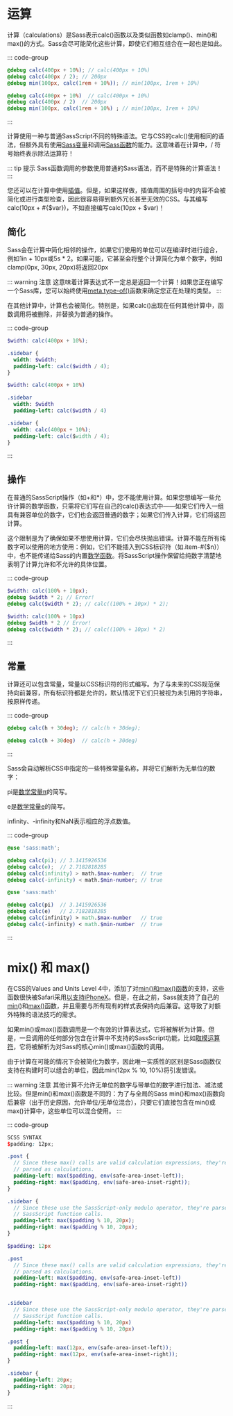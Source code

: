 # 运算

计算（calculations）是Sass表示calc()函数以及类似函数如clamp()、min()和max()的方式。Sass会尽可能简化这些计算，即使它们相互组合在一起也是如此。

::: code-group
``` scss [scss]
@debug calc(400px + 10%); // calc(400px + 10%)
@debug calc(400px / 2); // 200px
@debug min(100px, calc(1rem + 10%)); // min(100px, 1rem + 10%)
```
``` sass [sass]
@debug calc(400px + 10%)  // calc(400px + 10%)
@debug calc(400px / 2)  // 200px
@debug min(100px, calc(1rem + 10%) ; // min(100px, 1rem + 10%)
```
:::


计算使用一种与普通SassScript不同的特殊语法。它与CSS的calc()使用相同的语法，但额外具有使用[Sass变量](../variables)和调用[Sass函数](https://sass-lang.com/documentation/modules)的能力。这意味着在计算中，/ 符号始终表示除法运算符！

::: tip 提示
Sass函数调用的参数使用普通的Sass语法，而不是特殊的计算语法！
:::

您还可以在计算中使用[插值](../interpolation)。但是，如果这样做，插值周围的括号中的内容不会被简化或进行类型检查，因此很容易得到额外冗长甚至无效的CSS。与其编写calc(10px + #{$var})，不如直接编写calc(10px + $var)！

## 简化

Sass会在计算中简化相邻的操作，如果它们使用的单位可以在编译时进行组合，例如1in + 10px或5s * 2。如果可能，它甚至会将整个计算简化为单个数字，例如clamp(0px, 30px, 20px)将返回20px

::: warning 注意
这意味着计算表达式不一定总是返回一个计算！如果您正在编写一个Sass库，您可以始终使用[meta.type-of()](https://sass-lang.com/documentation/modules/meta#type-of)函数来确定您正在处理的类型。
:::

在其他计算中，计算也会被简化。特别是，如果calc()出现在任何其他计算中，函数调用将被删除，并替换为普通的操作。

::: code-group
``` scss [scss]
$width: calc(400px + 10%);

.sidebar {
  width: $width;
  padding-left: calc($width / 4);
}
```
``` sass [sass]
$width: calc(400px + 10%)

.sidebar
  width: $width
  padding-left: calc($width / 4)
```
``` css [css]
.sidebar {
  width: calc(400px + 10%);
  padding-left: calc($width / 4);
}
```
:::

## 操作

在普通的SassScript操作（如+和*）中，您不能使用计算。如果您想编写一些允许计算的数学函数，只需将它们写在自己的calc()表达式中——如果它们传入一组具有兼容单位的数字，它们也会返回普通的数字；如果它们传入计算，它们将返回计算。

这个限制是为了确保如果不想使用计算，它们会尽快抛出错误。计算不能在所有纯数字可以使用的地方使用：例如，它们不能插入到CSS标识符（如.item-#{$n}）中，也不能传递给Sass的内置[数学函数](https://sass-lang.com/documentation/modules/math)。将SassScript操作保留给纯数字清楚地表明了计算允许和不允许的具体位置。

::: code-group
``` scss [scss]
$width: calc(100% + 10px);
@debug $width * 2; // Error!
@debug calc($width * 2); // calc((100% + 10px) * 2);
```
``` sass [sass]
$width: calc(100% + 10px)
@debug $width * 2 // Error!
@debug calc($width * 2); // calc((100% + 10px) * 2)
```
:::

## 常量

计算还可以包含常量，常量以CSS标识符的形式编写。为了与未来的CSS规范保持向前兼容，所有标识符都是允许的，默认情况下它们只被视为未引用的字符串，按原样传递。

::: code-group
``` scss [scss]
@debug calc(h + 30deg); // calc(h + 30deg);
```
``` sass [sass]
@debug calc(h + 30deg)  // calc(h + 30deg)
```
:::

Sass会自动解析CSS中指定的一些特殊常量名称，并将它们解析为无单位的数字：

pi是[数学常量π](https://en.wikipedia.org/wiki/Pi)的简写。

e是[数学常量e](https://en.wikipedia.org/wiki/E_(mathematical_constant))的简写。

infinity、-infinity和NaN表示相应的浮点数值。

::: code-group
``` scss [scss]
@use 'sass:math';

@debug calc(pi); // 3.1415926536
@debug calc(e);  // 2.7182818285
@debug calc(infinity) > math.$max-number;  // true
@debug calc(-infinity) < math.$min-number; // true
```
``` sass [sass]
@use 'sass:math'

@debug calc(pi)  // 3.1415926536
@debug calc(e)   // 2.7182818285
@debug calc(infinity) > math.$max-number   // true
@debug calc(-infinity) < math.$min-number  // true
```
:::

# mix() 和 max()

在CSS的Values and Units Level 4中，添加了对[min()和max()函数](https://drafts.csswg.org/css-values-4/#calc-notation)的支持，这些函数很快被Safari采用[以支持iPhoneX](https://webkit.org/blog/7929/designing-websites-for-iphone-x/)。但是，在此之前，Sass就支持了自己的[min()](https://sass-lang.com/documentation/modules/math#min)和[max()](https://sass-lang.com/documentation/modules/math#max)函数，并且需要与所有现有的样式表保持向后兼容。这导致了对额外特殊的语法技巧的需求。

如果min()或max()函数调用是一个有效的计算表达式，它将被解析为计算。但是，一旦调用的任何部分包含在计算中不支持的SassScript功能，比如[取模运算符](../operators/numeric)，它将被解析为对Sass的核心min()或max()函数的调用。

由于计算在可能的情况下会被简化为数字，因此唯一实质性的区别是Sass函数仅支持在构建时可以组合的单位，因此min(12px % 10, 10%)将引发错误。

::: warning 注意
其他计算不允许无单位的数字与带单位的数字进行加法、减法或比较。但是min()和max()函数是不同的：为了与全局的Sass min()和max()函数向后兼容（出于历史原因，允许单位/无单位混合），只要它们直接包含在min()或max()计算中，这些单位可以混合使用。
:::

::: code-group
``` scss [scss]
SCSS SYNTAX
$padding: 12px;

.post {
  // Since these max() calls are valid calculation expressions, they're
  // parsed as calculations.
  padding-left: max($padding, env(safe-area-inset-left));
  padding-right: max($padding, env(safe-area-inset-right));
}

.sidebar {
  // Since these use the SassScript-only modulo operator, they're parsed as
  // SassScript function calls.
  padding-left: max($padding % 10, 20px);
  padding-right: max($padding % 10, 20px);
}
```
``` sass [sass]
$padding: 12px

.post
  // Since these max() calls are valid calculation expressions, they're
  // parsed as calculations.
  padding-left: max($padding, env(safe-area-inset-left))
  padding-right: max($padding, env(safe-area-inset-right))


.sidebar
  // Since these use the SassScript-only modulo operator, they're parsed as
  // SassScript function calls.
  padding-left: max($padding % 10, 20px)
  padding-right: max($padding % 10, 20px)
```
``` css [css]
.post {
  padding-left: max(12px, env(safe-area-inset-left));
  padding-right: max(12px, env(safe-area-inset-right));
}

.sidebar {
  padding-left: 20px;
  padding-right: 20px;
}
```
:::